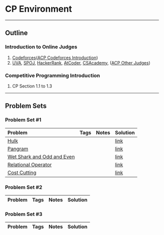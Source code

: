 # CP Environment
---
## Outline
### Introduction to Online Judges
1. [Codeforces](https://www.codeforces.com)([ACP Codeforces Introduction](https://www.youtube.com/watch?v=7y6jB16zVl8&list=PLPt2dINI2MIaNcU070HIAO8JWYBcafuyG&index=5))
2. [UVA](https://uva.onlinejudge.org/), [SPOJ](http://www.spoj.com/), [HackerRank](https://www.hackerrank.com/), [AtCoder](https://atcoder.jp/), [CSAcademy](https://csacademy.com/), ([ACP Other Judges](https://www.youtube.com/watch?v=hc_GdHypDqU&list=PLPt2dINI2MIaNcU070HIAO8JWYBcafuyG&index=8))
### Competitive Programming Introduction
1. CP Section 1.1 to 1.3

---
## Problem Sets

### Problem Set #1 

| Problem        | Tags          | Notes  | Solution |
|:------------- |:-------------|:-----|:--------|
| [Hulk](http://codeforces.com/problemset/problem/705/A)     |     |  | [link](http://codeforces.com/contest/705/submission/21388508) |
| [Pangram](http://codeforces.com/problemset/problem/520/A)      |  |  |  [link](http://codeforces.com/contest/520/submission/15445288) |
| [Wet Shark and Odd and Even](http://codeforces.com/problemset/problem/621/A) |       |     | [link](http://codeforces.com/contest/621/submission/15737294) |
| [Relational Operator](https://uva.onlinejudge.org/index.php?option=onlinejudge&page=show_problem&problem=2113) |       |     | [link](https://github.com/ackoroa/UVa-Solutions/blob/master/UVa%2011172%20-%20Relational%20Operator/src/UVa%2011172%20-%20Relational%20Operator.cpp) |
| [Cost Cutting](https://uva.onlinejudge.org/index.php?option=onlinejudge&Itemid=8&page=show_problem&problem=2827) |       |     | [link](https://github.com/Diusrex/UVA-Solutions/blob/master/11727%20Cost%20Cutting.cpp) |

### Problem Set #2
| Problem        | Tags          | Notes  | Solution |
|:------------- |:-------------|:-----|:-------|

### Problem Set #3
| Problem        | Tags          | Notes  | Solution |
|:------------- |:-------------|:-----|:-------|